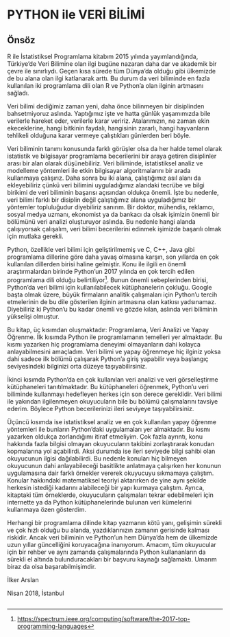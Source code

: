 # PYTHON ile VERİ BİLİMİ

## Önsöz

R ile İstatistiksel Programlama kitabım 2015 yılında yayımlandığında, Türkiye’de Veri Bilimine olan ilgi bugüne nazaran daha dar ve akademik bir çevre ile sınırlıydı. Geçen kısa sürede tüm Dünya’da olduğu gibi ülkemizde de bu alana olan ilgi katlanarak arttı. Bu durum da veri biliminde en fazla kullanılan iki programlama dili olan R ve Python’a olan ilginin artmasını sağladı. 

Veri bilimi dediğimiz zaman yeni, daha önce bilinmeyen bir disiplinden bahsetmiyoruz aslında. Yaptığımız işte ve hatta günlük yaşamımızda bile verilerle hareket eder, verilerle karar veririz. Atalarımızın, ne zaman ekin ekeceklerine, hangi bitkinin faydalı, hangisinin zararlı, hangi hayvanların tehlikeli olduğuna karar vermeye çalıştıkları günlerden beri böyle. 

Veri biliminin tanımı konusunda farklı görüşler olsa da her halde temel olarak istatistik ve bilgisayar programlama becerilerini bir araya getiren disiplinler arası bir alan olarak düşünebiliriz. Veri biliminde, istatistiksel analiz ve modelleme yöntemleri ile etkin bilgisayar algoritmalarını bir arada kullanmaya çalışırız. Daha sonra bu iki alana, çalıştığımız asıl alanı da ekleyebiliriz çünkü veri bilimini uyguladığımız alandaki tecrübe ve bilgi birikimi de veri biliminin başarısı açısından oldukça önemli. İşte bu nedenle, veri bilimi farklı bir disiplin değil çalıştığımız alana uyguladığımız bir yöntemler topluluğudur diyebiliriz sanırım. Bir doktor, mühendis, reklamcı, sosyal medya uzmanı, ekonomist ya da bankacı da olsak işimizin önemli bir bölümünü veri analizi oluşturuyor aslında. Bu nedenle hangi alanda çalışıyorsak çalışalım, veri bilimi becerilerini edinmek işimizde başarılı olmak için mutlaka gerekli.  

Python, özellikle veri bilimi için geliştirilmemiş ve C, C++, Java gibi programlama dillerine göre daha yavaş olmasına karşın, son yıllarda en çok kullanılan dillerden birisi haline gelmiştir. Konu ile ilgili en önemli araştırmalardan birinde Python’un 2017 yılında en çok tercih edilen programlama dili olduğu belirtiliyor[^fn01]. Bunun önemli sebeplerinden birisi, Python’da veri bilimi için kullanılabilecek kütüphanelerin çokluğu. Google başta olmak üzere, büyük firmaların analitik çalışmaları için Python’u tercih etmelerinin de bu dile gösterilen ilginin artmasına olan katkısı yadsınamaz. Diyebiliriz ki Python’u bu kadar önemli ve gözde kılan, aslında veri biliminin yükselişi olmuştur. 

Bu kitap, üç kısımdan oluşmaktadır: Programlama, Veri Analizi ve Yapay Öğrenme. İlk kısımda Python ile programlamanın temelleri yer almaktadır. Bu kısmı yazarken hiç programlama deneyimi olmayanların dahi kolayca anlayabilmesini amaçladım. Veri bilimi ve yapay öğrenmeye hiç ilginiz yoksa dahi sadece ilk bölümü çalışarak Python’a giriş yapabilir veya başlangıç seviyesindeki bilginizi orta düzeye taşıyabilirsiniz.  

İkinci kısımda Python’da en çok kullanılan veri analizi ve veri görselleştirme kütüphaneleri tanıtılmaktadır. Bu kütüphaneleri öğrenmek, Python’u veri biliminde kullanmayı hedefleyen herkes için son derece gereklidir. Veri bilimi ile yakından ilgilenmeyen okuyucuların bile bu bölümü çalışmalarını tavsiye ederim. Böylece Python becerilerinizi ileri seviyeye taşıyabilirsiniz. 

Üçüncü kısımda ise istatistiksel analiz ve en çok kullanılan yapay öğrenme yöntemleri ile bunların Python’daki uygulamaları yer almaktadır. Bu kısmı yazarken oldukça zorlandığımı itiraf etmeliyim. Çok fazla ayrıntı, konu hakkında fazla bilgisi olmayan okuyucuların takibini zorlaştırarak konudan kopmalarına yol açabilirdi. Aksi durumda ise ileri seviyede bilgi sahibi olan okuyucunun ilgisi dağılabilirdi. Bu nedenle konuları hiç bilmeyen okuyucunun dahi anlayabileceği basitlikte anlatmaya çalışırken her konunun uygulamasına dair farklı örnekler vererek okuyucuyu sıkmamaya çalıştım. Konular hakkındaki matematiksel teoriyi aktarırken de yine aynı şekilde herkesin istediği kadarını alabileceği bir yapı kurmaya çalıştım. Ayrıca, kitaptaki tüm örneklerde, okuyucuların çalışmaları tekrar edebilmeleri için internette ya da Python kütüphanelerinde bulunan veri kümelerini kullanmaya özen gösterdim. 

Herhangi bir programlama dilinde kitap yazmanın kötü yanı, gelişimin sürekli ve çok hızlı olduğu bu alanda, yazdıklarınızın zamanın gerisinde kalması riskidir. Ancak veri biliminin ve Python’un hem Dünya’da hem de ülkemizde uzun yıllar güncelliğini koruyacağına inanıyorum. Amacım, tüm okuyucular için bir rehber ve aynı zamanda çalışmalarında Python kullananların da sürekli el altında bulunduracakları bir başvuru kaynağı sağlamaktı. Umarım biraz da olsa başarabilmişimdir.

İlker Arslan

Nisan 2018, İstanbul


[^fn01]: https://spectrum.ieee.org/computing/software/the-2017-top-programming-languages

```{tableofcontents}
```
